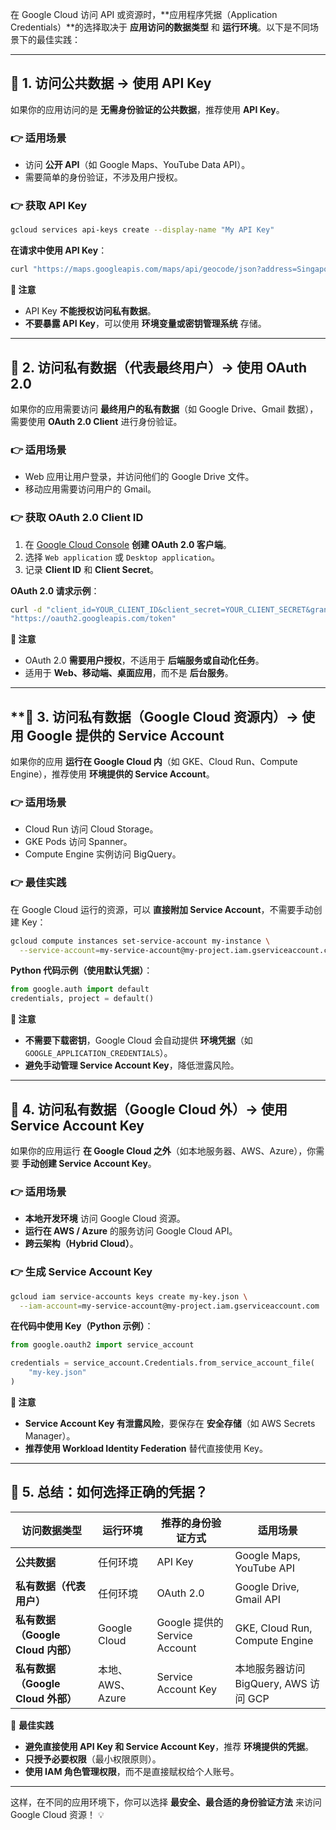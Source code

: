 在 Google Cloud 访问 API 或资源时，**应用程序凭据（Application Credentials）**的选择取决于 **应用访问的数据类型** 和 **运行环境**。以下是不同场景下的最佳实践：

---

## **📌 1. 访问公共数据 → 使用 API Key**

如果你的应用访问的是 **无需身份验证的公共数据**，推荐使用 **API Key**。

### **👉 适用场景**

- 访问 **公开 API**（如 Google Maps、YouTube Data API）。
- 需要简单的身份验证，不涉及用户授权。

### **👉 获取 API Key**

```sh
gcloud services api-keys create --display-name "My API Key"
```

**在请求中使用 API Key**：

```sh
curl "https://maps.googleapis.com/maps/api/geocode/json?address=Singapore&key=YOUR_API_KEY"
```

**🚨 注意**

- API Key **不能授权访问私有数据**。
- **不要暴露 API Key**，可以使用 **环境变量或密钥管理系统** 存储。

---

## **📌 2. 访问私有数据（代表最终用户）→ 使用 OAuth 2.0**

如果你的应用需要访问 **最终用户的私有数据**（如 Google Drive、Gmail 数据），需要使用 **OAuth 2.0 Client** 进行身份验证。

### **👉 适用场景**

- Web 应用让用户登录，并访问他们的 Google Drive 文件。
- 移动应用需要访问用户的 Gmail。

### **👉 获取 OAuth 2.0 Client ID**

1. 在 [Google Cloud Console](https://console.cloud.google.com/) **创建 OAuth 2.0 客户端**。
2. 选择 `Web application` 或 `Desktop application`。
3. 记录 **Client ID** 和 **Client Secret**。

**OAuth 2.0 请求示例**：

```sh
curl -d "client_id=YOUR_CLIENT_ID&client_secret=YOUR_CLIENT_SECRET&grant_type=authorization_code&code=AUTH_CODE" \
"https://oauth2.googleapis.com/token"
```

**🚨 注意**

- OAuth 2.0 **需要用户授权**，不适用于 **后端服务或自动化任务**。
- 适用于 **Web、移动端、桌面应用**，而不是 **后台服务**。

---

## **📌 3. 访问私有数据（Google Cloud 资源内）→ 使用 **Google 提供的 Service Account**

如果你的应用 **运行在 Google Cloud 内**（如 GKE、Cloud Run、Compute Engine），推荐使用 **环境提供的 Service Account**。

### **👉 适用场景**

- Cloud Run 访问 Cloud Storage。
- GKE Pods 访问 Spanner。
- Compute Engine 实例访问 BigQuery。

### **👉 最佳实践**

在 Google Cloud 运行的资源，可以 **直接附加 Service Account**，不需要手动创建 Key：

```sh
gcloud compute instances set-service-account my-instance \
  --service-account=my-service-account@my-project.iam.gserviceaccount.com
```

**Python 代码示例（使用默认凭据）**：

```python
from google.auth import default
credentials, project = default()
```

**🚨 注意**

- **不需要下载密钥**，Google Cloud 会自动提供 **环境凭据**（如 `GOOGLE_APPLICATION_CREDENTIALS`）。
- **避免手动管理 Service Account Key**，降低泄露风险。

---

## **📌 4. 访问私有数据（Google Cloud 外）→ 使用 Service Account Key**

如果你的应用运行 **在 Google Cloud 之外**（如本地服务器、AWS、Azure），你需要 **手动创建 Service Account Key**。

### **👉 适用场景**

- **本地开发环境** 访问 Google Cloud 资源。
- **运行在 AWS / Azure** 的服务访问 Google Cloud API。
- **跨云架构（Hybrid Cloud）**。

### **👉 生成 Service Account Key**

```sh
gcloud iam service-accounts keys create my-key.json \
  --iam-account=my-service-account@my-project.iam.gserviceaccount.com
```

**在代码中使用 Key（Python 示例）**：

```python
from google.oauth2 import service_account

credentials = service_account.Credentials.from_service_account_file(
    "my-key.json"
)
```

**🚨 注意**

- **Service Account Key 有泄露风险**，要保存在 **安全存储**（如 AWS Secrets Manager）。
- **推荐使用 Workload Identity Federation** 替代直接使用 Key。

---

## **📌 5. 总结：如何选择正确的凭据？**

|访问数据类型|运行环境|推荐的身份验证方式|适用场景|
|---|---|---|---|
|**公共数据**|任何环境|API Key|Google Maps, YouTube API|
|**私有数据（代表用户）**|任何环境|OAuth 2.0|Google Drive, Gmail API|
|**私有数据（Google Cloud 内部）**|Google Cloud|Google 提供的 Service Account|GKE, Cloud Run, Compute Engine|
|**私有数据（Google Cloud 外部）**|本地、AWS、Azure|Service Account Key|本地服务器访问 BigQuery, AWS 访问 GCP|

🚀 **最佳实践**

- **避免直接使用 API Key 和 Service Account Key**，推荐 **环境提供的凭据**。
- **只授予必要权限**（最小权限原则）。
- **使用 IAM 角色管理权限**，而不是直接赋权给个人账号。

---

这样，在不同的应用环境下，你可以选择 **最安全、最合适的身份验证方法** 来访问 Google Cloud 资源！ 💡